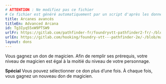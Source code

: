 ```yaml
---
# ATTENTION : Ne modifiez pas ce fichier
# Ce fichier est généré automatiquement par un script d'après les données du module Foundry VTT officiel et de sa traduction
title: Arcanes avancés
titleEn: Advanced Arcana
id: Tg3Iyq55xW9PTSW9
urlFr: https://gitlab.com/pathfinder-fr/foundryvtt-pathfinder2-fr/-/blob/master/data/feats/Tg3Iyq55xW9PTSW9.htm
urlEn: https://gitlab.com/hooking/foundry-vtt---pathfinder-2e/-/blob/master/packs/data/feats.db/advanced-arcana.json
layout: dons
---
```

Vous gagnez un don de magicien. Afin de remplir ses prérequis, votre niveau de magicien est égal à la moitié du niveau de votre personnage.

**Spécial** Vous pouvez sélectionner ce don plus d’une fois. À chaque fois, vous gagnez un nouveau don de magicien.
